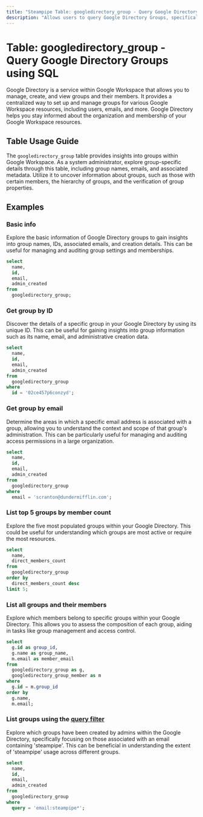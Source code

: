 ```yaml
---
title: "Steampipe Table: googledirectory_group - Query Google Directory Groups using SQL"
description: "Allows users to query Google Directory Groups, specifically the group details and members, providing insights into the structure and membership of groups within the Google Workspace."
---
```


# Table: googledirectory_group - Query Google Directory Groups using SQL

Google Directory is a service within Google Workspace that allows you to manage, create, and view groups and their members. It provides a centralized way to set up and manage groups for various Google Workspace resources, including users, emails, and more. Google Directory helps you stay informed about the organization and membership of your Google Workspace resources.

## Table Usage Guide

The `googledirectory_group` table provides insights into groups within Google Workspace. As a system administrator, explore group-specific details through this table, including group names, emails, and associated metadata. Utilize it to uncover information about groups, such as those with certain members, the hierarchy of groups, and the verification of group properties.

## Examples

### Basic info
Explore the basic information of Google Directory groups to gain insights into group names, IDs, associated emails, and creation details. This can be useful for managing and auditing group settings and memberships.

```sql
select
  name,
  id,
  email,
  admin_created
from
  googledirectory_group;
```

### Get group by ID
Discover the details of a specific group in your Google Directory by using its unique ID. This can be useful for gaining insights into group information such as its name, email, and administrative creation data.

```sql
select
  name,
  id,
  email,
  admin_created
from
  googledirectory_group
where
  id = '02ce457p6conzyd';
```

### Get group by email
Determine the areas in which a specific email address is associated with a group, allowing you to understand the context and scope of that group's administration. This can be particularly useful for managing and auditing access permissions in a large organization.

```sql
select
  name,
  id,
  email,
  admin_created
from
  googledirectory_group
where
  email = 'scranton@dundermifflin.com';
```

### List top 5 groups by member count
Explore the five most populated groups within your Google Directory. This could be useful for understanding which groups are most active or require the most resources.

```sql
select
  name,
  direct_members_count
from
  googledirectory_group
order by
  direct_members_count desc
limit 5;
```

### List all groups and their members
Explore which members belong to specific groups within your Google Directory. This allows you to assess the composition of each group, aiding in tasks like group management and access control.

```sql
select
  g.id as group_id,
  g.name as group_name,
  m.email as member_email
from
  googledirectory_group as g,
  googledirectory_group_member as m
where
  g.id = m.group_id
order by
  g.name,
  m.email;
```

### List groups using the [query filter](https://developers.google.com/admin-sdk/directory/v1/guides/search-groups)
Explore which groups have been created by admins within the Google Directory, specifically focusing on those associated with an email containing 'steampipe'. This can be beneficial in understanding the extent of 'steampipe' usage across different groups.

```sql
select
  name,
  id,
  email,
  admin_created
from
  googledirectory_group
where
  query = 'email:steampipe*';
```